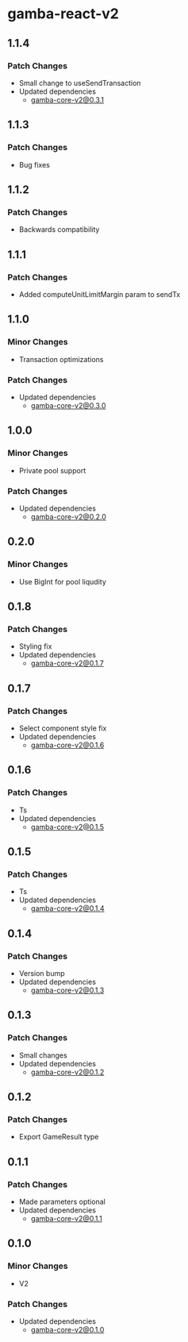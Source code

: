 # gamba-react-v2

## 1.1.4

### Patch Changes

- Small change to useSendTransaction
- Updated dependencies
  - gamba-core-v2@0.3.1

## 1.1.3

### Patch Changes

- Bug fixes

## 1.1.2

### Patch Changes

- Backwards compatibility

## 1.1.1

### Patch Changes

- Added computeUnitLimitMargin param to sendTx

## 1.1.0

### Minor Changes

- Transaction optimizations

### Patch Changes

- Updated dependencies
  - gamba-core-v2@0.3.0

## 1.0.0

### Minor Changes

- Private pool support

### Patch Changes

- Updated dependencies
  - gamba-core-v2@0.2.0

## 0.2.0

### Minor Changes

- Use BigInt for pool liqudity

## 0.1.8

### Patch Changes

- Styling fix
- Updated dependencies
  - gamba-core-v2@0.1.7

## 0.1.7

### Patch Changes

- Select component style fix
- Updated dependencies
  - gamba-core-v2@0.1.6

## 0.1.6

### Patch Changes

- Ts
- Updated dependencies
  - gamba-core-v2@0.1.5

## 0.1.5

### Patch Changes

- Ts
- Updated dependencies
  - gamba-core-v2@0.1.4

## 0.1.4

### Patch Changes

- Version bump
- Updated dependencies
  - gamba-core-v2@0.1.3

## 0.1.3

### Patch Changes

- Small changes
- Updated dependencies
  - gamba-core-v2@0.1.2

## 0.1.2

### Patch Changes

- Export GameResult type

## 0.1.1

### Patch Changes

- Made parameters optional
- Updated dependencies
  - gamba-core-v2@0.1.1

## 0.1.0

### Minor Changes

- V2

### Patch Changes

- Updated dependencies
  - gamba-core-v2@0.1.0
